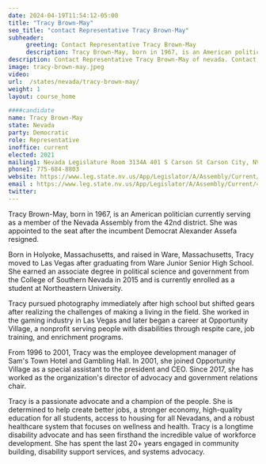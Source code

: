 ```yaml
---
date: 2024-04-19T11:54:12-05:00
title: "Tracy Brown-May"
seo_title: "contact Representative Tracy Brown-May"
subheader:
     greeting: Contact Representative Tracy Brown-May
     description: Tracy Brown-May, born in 1967, is an American politician currently serving as a member of the Nevada Assembly from the 42nd district. She was appointed to the seat after the incumbent Democrat Alexander Assefa resigned.
description: Contact Representative Tracy Brown-May of nevada. Contact information for Tracy Brown-May includes email address, phone number, and mailing address.
image: tracy-brown-may.jpeg
video:
url:  /states/nevada/tracy-brown-may/
weight: 1
layout: course_home

####candidate
name: Tracy Brown-May
state: Nevada
party: Democratic
role: Representative
inoffice: current
elected: 2021
mailing1: Nevada Legislature Room 3134A 401 S Carson St Carson City, NV 89701-4747
phone1: 775-684-8803
website: https://www.leg.state.nv.us/App/Legislator/A/Assembly/Current/42/
email : https://www.leg.state.nv.us/App/Legislator/A/Assembly/Current/42/
twitter:
---
```



Tracy Brown-May, born in 1967, is an American politician currently serving as a member of the Nevada Assembly from the 42nd district. She was appointed to the seat after the incumbent Democrat Alexander Assefa resigned.

Born in Holyoke, Massachusetts, and raised in Ware, Massachusetts, Tracy moved to Las Vegas after graduating from Ware Junior Senior High School. She earned an associate degree in political science and government from the College of Southern Nevada in 2015 and is currently enrolled as a student at Northeastern University.

Tracy pursued photography immediately after high school but shifted gears after realizing the challenges of making a living in the field. She worked in the gaming industry in Las Vegas and later began a career at Opportunity Village, a nonprofit serving people with disabilities through respite care, job training, and enrichment programs.

From 1996 to 2001, Tracy was the employee development manager of Sam's Town Hotel and Gambling Hall. In 2001, she joined Opportunity Village as a special assistant to the president and CEO. Since 2017, she has worked as the organization's director of advocacy and government relations chair.

Tracy is a passionate advocate and a champion of the people. She is determined to help create better jobs, a stronger economy, high-quality education for all students, access to housing for all Nevadans, and a robust healthcare system that focuses on wellness and health. Tracy is a longtime disability advocate and has seen firsthand the incredible value of workforce development. She has spent the last 20+ years engaged in community building, disability support services, and systems advocacy.
